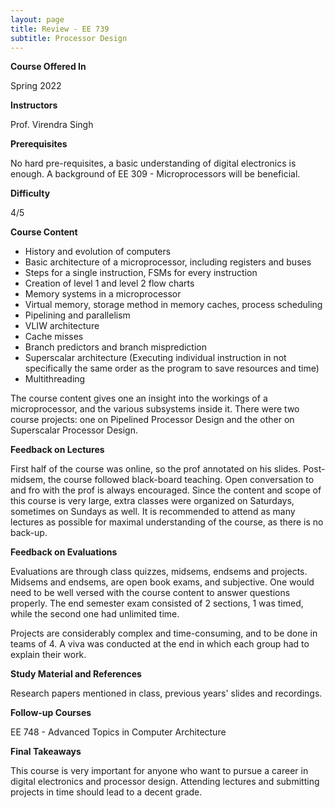 ```yaml
---
layout: page
title: Review - EE 739
subtitle: Processor Design
---
```


**Course Offered In**

Spring 2022

**Instructors**

Prof. Virendra Singh

**Prerequisites**

No hard pre-requisites, a basic understanding of digital electronics is enough. A background of EE 309 - Microprocessors will be beneficial. 

**Difficulty**

4/5 

**Course Content**

- History and evolution of computers
- Basic architecture of a microprocessor, including registers and buses
- Steps for a single instruction, FSMs for every instruction
- Creation of level 1 and level 2 flow charts
- Memory systems in a microprocessor
- Virtual memory, storage method in memory caches, process scheduling 
- Pipelining and parallelism 
- VLIW architecture
- Cache misses 
- Branch predictors and branch misprediction
- Superscalar architecture (Executing individual instruction in not specifically the same order as the program to save resources and time)
- Multithreading

The course content gives one an insight into the workings of a microprocessor, and the various subsystems inside it. There were two course projects: one on Pipelined Processor Design and the other on Superscalar Processor Design.
 
**Feedback on Lectures**

First half of the course was online, so the prof annotated on his slides. Post-midsem, the course followed black-board teaching. Open conversation to and fro with the prof is always encouraged. Since the content and scope of this course is very large, extra classes were organized on Saturdays, sometimes on Sundays as well. It is recommended to attend as many lectures as possible for maximal understanding of the course, as there is no back-up. 

**Feedback on Evaluations**

 Evaluations are through class quizzes, midsems, endsems and projects. Midsems and endsems, are open book exams, and subjective. One would need to be well versed with the course content to answer questions properly. The end semester exam consisted of 2 sections, 1 was timed, while the second one had unlimited time.

 Projects are considerably complex and time-consuming, and to be done in teams of 4. A viva was conducted at the end in which each group had to explain their work.
 
**Study Material and References**

Research papers mentioned in class, previous years' slides and recordings.

**Follow-up Courses**

EE 748 - Advanced Topics in Computer Architecture

**Final Takeaways**

This course is very important for anyone who want to pursue a career in digital electronics and processor design. Attending lectures and submitting projects in time should lead to a decent grade. 

